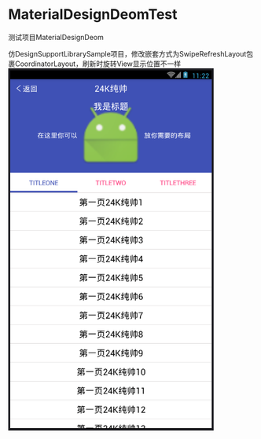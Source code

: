 # MaterialDesignDeomTest
测试项目MaterialDesignDeom

仿DesignSupportLibrarySample项目，修改嵌套方式为SwipeRefreshLayout包裹CoordinatorLayout，刷新时旋转View显示位置不一样
![Alt text](https://github.com/luhaikong/MaterialDesignDeomTest/blob/master/app/demo.png)
